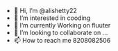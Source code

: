- 👋 Hi, I’m @alishetty22
- 👀 I’m interested in cooding 
- 🌱 I’m currently Working on fluuter  
- 💞️ I’m looking to collaborate on ...
- 📫 How to reach me 8208082506

<!---
alishetty22/alishetty22 is a ✨ special ✨ repository because its `README.md` (this file) appears on your GitHub profile.
You can click the Preview link to take a look at your changes.
--->
